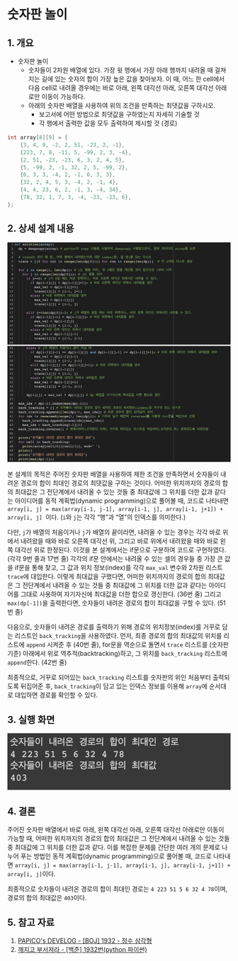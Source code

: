 # 숫자판 놀이

## 1. 개요

- 숫자판 놀이
  - 숫자들이 2차원 배열에 있다. 가장 윗 행에서 가장 아래 행까지 내려올 때 걸쳐지는 길에 있는 숫자의 합이 가장 높은 값을 찾아보자. 이 때, 어느 한 cell에서 다음 cell로 내려올 경우에는 바로 아래, 왼쪽 대각선 아래, 오른쪽 대각선 아래로만 이동이 가능하다.
  - 아래의 숫자판 배열을 사용하여 위의 조건을 만족하는 최댓값을 구하시오.
    - 보고서에 어떤 방법으로 최댓값을 구하였는지 자세히 기술할 것
    - 각 행에서 출력한 값을 모두 출력하여 제시할 것 (경로)

```c
int array[8][9] = {
    {3, 4, 9, -2, 2, 51, -23, 2, -1},
    {223, 7, 8, -11, 5, -99, 2, 3, -4},
    {2, 51, -23, -23, 6, 3, 2, 4, 5},
    {5, -99, 2, -1, 32, 2, 5, -99, 2},
    {6, 3, 3, -4, 2, -1, 6, 3, 3},
    {32, 2, 4, 5, 3, -4, 2, -1, 4},
    {4, 4, 23, 6, 2, -1, 3, -4, 34},
    {78, 32, 1, 7, 3, -4, -23, -23, 6},
};
```

## 2. 상세 설계 내용

![](img/code1.png)<br>![](img/code2.png)

본 설계의 목적은 주어진 숫자판 배열을 사용하여 제한 조건을 만족하면서 숫자들이 내려온 경로의 합이 최대인 경로의 최댓값을 구하는 것이다. 어떠한 위치까지의 경로의 합의 최대값은 그 전단계에서 내려올 수 있는 것들 중 최대값에 그 위치를 더한 값과 같다는 아이디어를 동적 계획법(dynamic programming)으로 풀어볼 때, 코드로 나타내면 `array[i, j] = max(array[i-1, j-1], array[i-1, j], array[i-1, j+1]) + array[i, j] `이다. (`i`와 `j`는 각각 “행”과 “열”의 인덱스를 의미한다.)

다만, `j`가 배열의 처음이거나 `j`가 배열의 끝이라면, 내려올 수 있는 경우는 각각 바로 위에서 내려왔을 때와 바로 오른쪽 대각선 위, 그리고 바로 위에서 내려왔을 때와 바로 왼쪽 대각선 위로 한정된다. 이것을 본 설계에서는 if문으로 구분하여 코드로 구현하였다. (각각 9번 줄과 17번 줄) 각각의 if문 안에서는 내려올 수 있는 셀의 경우들 중 가장 큰 값을 if문을 통해 찾고, 그 값과 위치 정보(index)를 각각 `max_val` 변수와 2차원 리스트 `trace`에 대입한다. 이렇게 최대값을 구했다면, 어떠한 위치까지의 경로의 합의 최대값은 그 전단계에서 내려올 수 있는 것들 중 최대값에 그 위치를 더한 값과 같다는 아이디어를 그대로 사용하여 자기자신에 최대값을 더한 합으로 갱신한다. (36번 줄) 그리고 `max(dp[-1])`을 출력한다면, 숫자들이 내려온 경로의 합이 최대값을 구할 수 있다. (51번 줄)

다음으로, 숫자들이 내려온 경로를 출력하기 위해 경로의 위치정보(index)를 거꾸로 담는 리스트인 `back_tracking`을 사용하였다. 먼저, 최종 경로의 합의 최대값의 위치를 리스트에 `append` 시켜준 후 (40번 줄), for문을 역순으로 돌면서 `trace` 리스트를 (숫자판 기준) 아래에서 위로 역추적(backtracking)하고, 그 위치를 `back_tracking` 리스트에 `append`한다. (42번 줄)

최종적으로, 거꾸로 되어있는 `back_tracking` 리스트를 숫자판의 위인 처음부터 출력되도록 뒤집어준 후, `back_tracking`이 담고 있는 인덱스 정보를 이용해 `array`에 순서대로 대입하면 경로를 확인할 수 있다.

## 3. 실행 화면

![](img/result.png)

## 4. 결론

주어진 숫자판 배열에서 바로 아래, 왼쪽 대각선 아래, 오른쪽 대각선 아래로만 이동이 가능할 때, 어떠한 위치까지의 경로의 합의 최대값은 그 전단계에서 내려올 수 있는 것들 중 최대값에 그 위치를 더한 값과 같다. 이를 복잡한 문제를 간단한 여러 개의 문제로 나누어 푸는 방법인 동적 계획법(dynamic programming)으로 풀어볼 때, 코드로 나타내면 `array[i, j] = max(array[i-1, j-1], array[i-1, j], array[i-1, j+1]) + array[i, j]`이다.

최종적으로 숫자들이 내려온 경로의 합이 최대인 경로는 `4 223 51 5 6 32 4 78`이며, 경로의 합의 최대값은 `403`이다.

## 5. 참고 자료

1. [PAPICO's DEVELOG - [BOJ] 1932 - 정수 삼각형](https://pa-pico.tistory.com/76)
2. [깨지고 부서져라 - [백준] 1932번(python 파이썬)](https://pacific-ocean.tistory.com/148)
